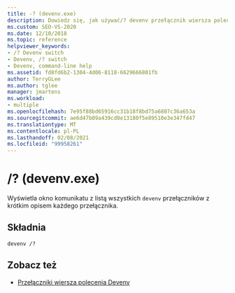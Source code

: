 ```yaml
---
title: -? (devenv.exe)
description: Dowiedz się, jak używać/? devenv przełącznik wiersza polecenia, aby wyświetlić okno komunikatu z listą wszystkich przełączników devenv, z krótkim opisem każdego przełącznika.
ms.custom: SEO-VS-2020
ms.date: 12/10/2018
ms.topic: reference
helpviewer_keywords:
- /? Devenv switch
- Devenv, /? switch
- Devenv, command-line help
ms.assetid: fd8fd6b2-1304-4d06-8118-6629666801fb
author: TerryGLee
ms.author: tglee
manager: jmartens
ms.workload:
- multiple
ms.openlocfilehash: 7e95f88bd65916cc31b18f8bd75a6807c36a653a
ms.sourcegitcommit: ae6d47b09a439cd0e13180f5e89510e3e347fd47
ms.translationtype: MT
ms.contentlocale: pl-PL
ms.lasthandoff: 02/08/2021
ms.locfileid: "99958261"
---
```

# <a name="-devenvexe"></a>/? (devenv.exe)

Wyświetla okno komunikatu z listą wszystkich `devenv` przełączników z krótkim opisem każdego przełącznika.

## <a name="syntax"></a>Składnia

```shell
devenv /?
```

## <a name="see-also"></a>Zobacz też

- [Przełączniki wiersza polecenia Devenv](../../ide/reference/devenv-command-line-switches.md)

